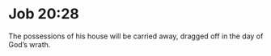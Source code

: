 # Job 20:28

The possessions of his house will be carried away, dragged off in the day of God’s wrath.
